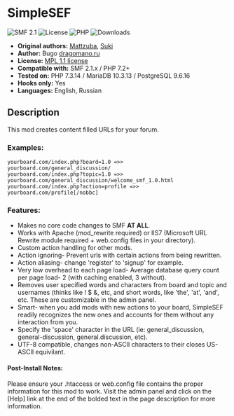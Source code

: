 # SimpleSEF
![SMF 2.1](https://img.shields.io/badge/SMF-2.1-ed6033.svg?style=flat)
![License](https://img.shields.io/github/license/dragomano/simplesef)
![PHP](https://img.shields.io/badge/PHP-^7.2-blue.svg?style=flat)
![Downloads](https://img.shields.io/github/downloads/dragomano/simplesef/total)

* **Original authors:** [Mattzuba](https://bitbucket.org/mattzuba/simplesef), [Suki](https://github.com/MissAllSunday/SimpleSEF)
* **Author:** Bugo [dragomano.ru](https://dragomano.ru/translations/simplesef)
* **License:** [MPL 1.1 license](https://github.com/dragomano/SimpleSEF/blob/master/LICENSE)
* **Compatible with:** SMF 2.1.x / PHP 7.2+
* **Tested on:** PHP 7.3.14 / MariaDB 10.3.13 / PostgreSQL 9.6.16
* **Hooks only:** Yes
* **Languages:** English, Russian

## Description
This mod creates content filled URLs for your forum.

### Examples:

```
yourboard.com/index.php?board=1.0 =>> yourboard.com/general_discussion/
yourboard.com/index.php?topic=1.0 =>> yourboard.com/general_discussion/welcome_smf_1.0.html
yourboard.com/index.php?action=profile =>> yourboard.com/profile[/nobbc]
```

### Features:
* Makes no core code changes to SMF **AT ALL**.
* Works with Apache (mod_rewrite required) or IIS7 (Microsoft URL Rewrite module required + web.config files in your directory).
* Custom action handling for other mods.
* Action ignoring- Prevent urls with certain actions from being rewritten.
* Action aliasing- change 'register' to 'signup' for example.
* Very low overhead to each page load- Average database query count per page load- 2 (with caching enabled, 3 without).
* Removes user specified words and characters from board and topic and usernames (thinks like ! $ &, etc, and short words, like 'the', 'at', 'and', etc.  These are customizable in the admin panel.
* Smart- when you add mods with new actions to your board, SimpleSEF readily recognizes the new ones and accounts for them without any interaction from you.
* Specify the 'space' character in the URL (ie: general_discussion, general-discussion, general.discussion, etc).
* UTF-8 compatible, changes non-ASCII characters to their closes US-ASCII equivilant.

#### Post-Install Notes:
Please ensure your .htaccess or web.config file contains the proper information for this mod to work.  Visit the admin panel and click on the [Help] link at the end of the bolded text in the page description for more information.